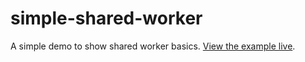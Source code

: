 # simple-shared-worker
A simple demo to show shared worker basics. [View the example live](http://mdn.github.io/simple-shared-worker/).
